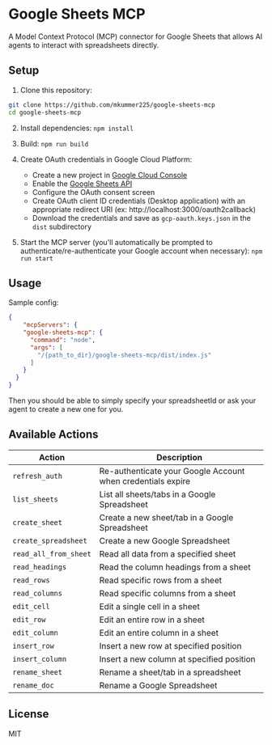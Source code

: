 # Google Sheets MCP

A Model Context Protocol (MCP) connector for Google Sheets that allows AI agents to interact with spreadsheets directly.

## Setup

1. Clone this repository:
```bash
git clone https://github.com/mkummer225/google-sheets-mcp
cd google-sheets-mcp
```


2. Install dependencies:
`npm install`


3. Build:
`npm run build`


4. Create OAuth credentials in Google Cloud Platform:
   - Create a new project in [Google Cloud Console](https://console.cloud.google.com/)
   - Enable the [Google Sheets API](https://console.cloud.google.com/marketplace/product/google/sheets.googleapis.com)
   - Configure the OAuth consent screen
   - Create OAuth client ID credentials (Desktop application) with an appropriate redirect URI (ex: http://localhost:3000/oauth2callback)
   - Download the credentials and save as `gcp-oauth.keys.json` in the `dist` subdirectory


5. Start the MCP server (you'll automatically be prompted to authenticate/re-authenticate your Google account when necessary):
`npm run start`


## Usage

Sample config:
```json
{
    "mcpServers": {
    "google-sheets-mcp": {
      "command": "node",
      "args": [
        "/{path_to_dir}/google-sheets-mcp/dist/index.js"
      ]
    }
  }
}
```

Then you should be able to simply specify your spreadsheetId or ask your agent to create a new one for you.

## Available Actions

| Action | Description |
|--------|-------------|
| `refresh_auth` | Re-authenticate your Google Account when credentials expire |
| `list_sheets` | List all sheets/tabs in a Google Spreadsheet |
| `create_sheet` | Create a new sheet/tab in a Google Spreadsheet |
| `create_spreadsheet` | Create a new Google Spreadsheet |
| `read_all_from_sheet` | Read all data from a specified sheet |
| `read_headings` | Read the column headings from a sheet |
| `read_rows` | Read specific rows from a sheet |
| `read_columns` | Read specific columns from a sheet |
| `edit_cell` | Edit a single cell in a sheet |
| `edit_row` | Edit an entire row in a sheet |
| `edit_column` | Edit an entire column in a sheet |
| `insert_row` | Insert a new row at specified position |
| `insert_column` | Insert a new column at specified position |
| `rename_sheet` | Rename a sheet/tab in a spreadsheet |
| `rename_doc` | Rename a Google Spreadsheet |


## License

MIT